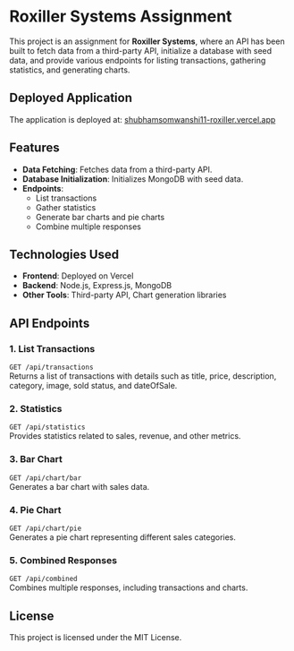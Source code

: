 # Roxiller Systems Assignment 

This project is an assignment for **Roxiller Systems**, where an API has been built to fetch data from a third-party API, initialize a database with seed data, and provide various endpoints for listing transactions, gathering statistics, and generating charts.

## Deployed Application
The application is deployed at: [shubhamsomwanshi11-roxiller.vercel.app](https://shubhamsomwanshi11-roxiller.vercel.app)

## Features
- **Data Fetching**: Fetches data from a third-party API.
- **Database Initialization**: Initializes MongoDB with seed data.
- **Endpoints**:
  - List transactions
  - Gather statistics
  - Generate bar charts and pie charts
  - Combine multiple responses
  
## Technologies Used
- **Frontend**: Deployed on Vercel
- **Backend**: Node.js, Express.js, MongoDB
- **Other Tools**: Third-party API, Chart generation libraries

## API Endpoints
### 1. List Transactions
`GET /api/transactions`  
Returns a list of transactions with details such as title, price, description, category, image, sold status, and dateOfSale.

### 2. Statistics
`GET /api/statistics`  
Provides statistics related to sales, revenue, and other metrics.

### 3. Bar Chart
`GET /api/chart/bar`  
Generates a bar chart with sales data.

### 4. Pie Chart
`GET /api/chart/pie`  
Generates a pie chart representing different sales categories.

### 5. Combined Responses
`GET /api/combined`  
Combines multiple responses, including transactions and charts.

## License
This project is licensed under the MIT License.
